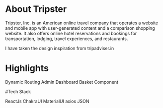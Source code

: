 
# About Tripster
Tripster, Inc. is an American online travel company that operates a website and mobile app with user-generated content and a comparison shopping website. It also offers online hotel reservations and bookings for transportation, lodging, travel experiences, and restaurants.

I have taken the design inspiration from tripadviser.in

# Highlights

Dynamic Routing
Admin Dashboard
Basket Component

#Tech Stack

ReactJs
ChakraUI
MaterialUI
axios
JSON

